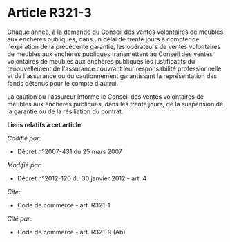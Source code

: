 # Article R321-3

Chaque année, à la demande du Conseil des ventes volontaires de meubles aux enchères publiques, dans un délai de trente jours
à compter de l'expiration de la précédente garantie, les opérateurs de ventes volontaires de meubles aux enchères publiques
transmettent au Conseil des ventes volontaires de meubles aux enchères publiques les justificatifs du renouvellement de
l'assurance couvrant leur responsabilité professionnelle et de l'assurance ou du cautionnement garantissant la représentation
des fonds détenus pour le compte d'autrui. 

La caution ou l'assureur informe le Conseil des ventes volontaires de meubles aux enchères publiques, dans les trente jours,
de la suspension de la garantie ou de la résiliation du contrat.

**Liens relatifs à cet article**

_Codifié par_:

  - Décret n°2007-431 du 25 mars 2007

_Modifié par_:

  - Décret n°2012-120 du 30 janvier 2012 - art. 4

_Cite_:

  - Code de commerce - art. R321-1

_Cité par_:

  - Code de commerce - art. R321-9 (Ab)
